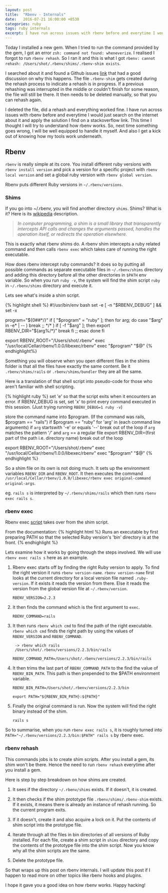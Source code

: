 ```yaml
---
layout: post
title:  "Rbenv - Internals"
date:   2016-07-21 16:00:00 +0530
categories: ruby
tags: ruby internals
excerpt: I have run across issues with rbenv before and everytime I would just search on the internet about it and apply the solution I find on a stackoverflow link. This time I thought I will try to understand how rbenv works.
---
```


Today I installed a new gem. When I tried to run the command provided by the gem, I got an error `zsh: command not found: wheneverize`. I realised I forgot to run `rbenv rehash`. So I ran it and this is what I got `rbenv: cannot rehash: /Users/shot/.rbenv/shims/.rbenv-shim exists`.

I searched about it and found a Github issues [link](https://github.com/rbenv/rbenv/issues/759) that had a good discussion on why this happens. The file `.rbenv-shim` gets created during the rehash process to indicate a rehash is in progress. If a previous rehashing was interrupted in the middle or couldn't finish for some reason, the file will still be there. It then needs to be deleted manually, so that you can rehash again.

I deleted the file, did a rehash and everything worked fine. I have run across issues with rbenv before and everytime I would just search on the internet about it and apply the solution I find on a stackoverflow link. This time I thought I will try to understand how rbenv works. So, next time something goes wrong, I will be well equipped to handle it myself. And also I get a kick out of knowing how my tools work underneath.

## Rbenv

`rbenv` is really simple at its core. You install different ruby versions with `rbenv install version` and pick a version for a specific project with `rbenv local version` and set a global ruby version with `rbenv global version`.

Rbenv puts different Ruby versions in `~/.rbenv/versions`.

### Shims 

If you go into ~/.rbenv, you will find another directory `shims`. Shims? What is it? Here is its [wikipedia](https://en.wikipedia.org/wiki/Shim_(computing)) description.

> *In computer programming, a shim is a small library that transparently intercepts API calls and changes the arguments passed, handles the operation itself, or redirects the operation elsewhere.*

This is exactly what rbenv shims do. A rbenv shim intercepts a ruby related command and then calls `rbenv exec` which takes care of running the right executable.

How does rbenv intercept ruby commands? It does so by putting all possible commands as separate executable files in `~/.rbenv/shims` directory and adding this directory before all the other directories in `$PATH` env variable. So when you run `ruby -v`, the system will find the shim script `ruby` in `~/.rbenv/shims` directory and execute it.

Lets see what's inside a shim script.

{% highlight shell %}
#!/usr/bin/env bash
set -e
[ -n "$RBENV_DEBUG" ] && set -x

program="${0##*/}"
if [ "$program" = "ruby" ]; then
  for arg; do
    case "$arg" in
      -e* | -- ) break ;;
      */* )
        if [ -f "$arg" ]; then
          export RBENV_DIR="${arg%/*}"
          break
        fi
        ;;
    esac
  done
fi

export RBENV_ROOT="/Users/shot/.rbenv"
exec "/usr/local/Cellar/rbenv/1.0.0/libexec/rbenv" exec "$program" "$@"
{% endhighlight%}

Something you will observe when you open different files in the shims folder is that all the files have exactly the same content. Be it `.rbenv/shims/rails` or `.rbenv/shims/bundler` they are all the same.

Here is a translation of that shell script into pseudo-code for those who aren't familiar with shell scripting.

{% highlight ruby %}
set 'e' so that the script exits when it encounters an error.
if RBENV_DEBUG is set, set 'x' to print every command executed in this session. (Just trying running `RBENV_DEBUG=1 ruby -v`)

store the command name into $program. (If the command was rails, $program == "rails")
if $program == "ruby"
  for 'arg' in (each command line arguments)
    if `arg` startswith '-e' or equals '--'
      break out of the loop
    if `arg` matches the pattern '*/*' and `arg` == a regular file
      export RBENV_DIR=(first part of the path i.e. directory name)
      break out of the loop 

export RBENV_ROOT="/Users/shot/.rbenv"
exec "/usr/local/Cellar/rbenv/1.0.0/libexec/rbenv" exec "$program" "$@"
{% endhighlight %}

So a shim file on its own is not doing much. It sets up the environment variables `RBENV_DIR` and `RBENV_ROOT`. It then executes the command `/usr/local/Cellar/rbenv/1.0.0/libexec/rbenv exec original-command original-args`.

eg. `rails s` is interpreted by `~/.rbenv/shims/rails` which then runs `rbenv exec rails s`.

### rbenv exec

Rbenv exec [script](https://github.com/rbenv/rbenv/blob/master/libexec/rbenv-exec) takes over from the shim script.

From the documentation:
{% highlight html %}
Runs an executable by first preparing PATH so that the selected Ruby
version's 'bin' directory is at the front.
{% endhighlight %}

Lets examine how it works by going through the steps involved. We will use `rbenv exec rails s` here as an example.

1. Rbenv exec starts off by finding the right Ruby version to apply. To find the right version it runs `rbenv version-name`. `rbenv version-name` first looks at the current directory for a local version file named `.ruby-version`. If it exists it reads the version from there. Else it reads the version from the global version file at `~/.rbenv/version`.

    `RBENV_VERSION=2.2.3`

2. It then finds the command which is the first argument to `exec`.

    `RBENV_COMMAND=rails`

3. It then runs `rbenv which cmd` to find the path of the right executable. `rbenv which cmd` finds the right path by using the values of `RBENV_VERSION` and `RBENV_COMMAND`.
    
        -> rbenv which rails
        /Users/shot/.rbenv/versions/2.2.3/bin/rails

      `RBENV_COMMAND_PATH=/Users/shot/.rbenv/versions/2.2.3/bin/rails`

5. It then trims the last part of `RBENV_COMMAND_PATH` to the find the value of `RBENV_BIN_PATH`. This path is then prepended to the $PATH environment variable.
        
      `RBENV_BIN_PATH=/Users/shot/.rbenv/versions/2.2.3/bin`

      `export PATH="${RBENV_BIN_PATH}:${PATH}"`

6. Finally the original command is run. Now the system will find the right binary instead of the shim.

      `rails s`

So to summarise, when you run `rbenv exec rails s`, it is roughly turned into `PATH="~/.rbenv/versions/2.2.3/bin:$PATH" rails s` by rbenv exec.

### rbenv rehash

This commands jobs is to create shim scripts. After you install a gem, its shim won't be there. Hence the need to run `rbenv rehash` everytime after you install a gem.

Here is step by step breakdown on how shims are created.

1. It sees if the directory `~/.rbenv/shims` exists. If it doesn't, it is created.

2. It then checks if the shim prototype file `.rbenv/shims/.rbenv-shim` exists. If it exists, it means there is already an instance of rehash running. So the current program exits.

3. If it doesn't, create it and also acquire a lock on it. Put the contents of shim script into the prototype file.

4. Iterate through all the files in bin directories of all versions of Ruby installed. For each file, create a shim script in `shims` directory and copy the contents of the prototype file into the shim script. Now you know why all the shim scripts are the same.

5. Delete the prototype file.

So that wraps up this post on rbenv internals. I will update this post if I happen to read more on other topics like rbenv hooks and plugins. 

I hope it gave you a good idea on how rbenv works. Happy hacking!


